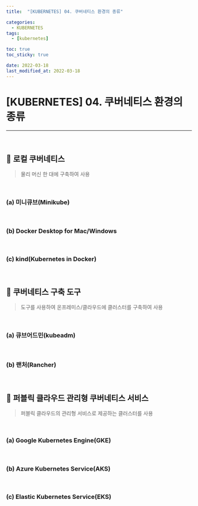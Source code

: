 ```yaml
---
title:  "[KUBERNETES] 04. 쿠버네티스 환경의 종류" 

categories:
  - KUBERNETES
tags:
  - [kubernetes]

toc: true
toc_sticky: true

date: 2022-03-18
last_modified_at: 2022-03-18
---
```

# [KUBERNETES] 04. 쿠버네티스 환경의 종류
---

<style>
table {
    font-size: 12pt;
}
table th:first-of-type {
    width: 5%;
}
table th:nth-of-type(2) {
    width: 15%;
}
table th:nth-of-type(3) {
    width: 50%;
}
table th:nth-of-type(4) {
    width: 30%;
}
</style>

<br>

## 🔔 로컬 쿠버네티스 

> 물리 머신 한 대에 구축하여 사용

<br>

### (a) 미니큐브(Minikube)

<br>

### (b) Docker Desktop for Mac/Windows

<br>

### (c) kind(Kubernetes in Docker)

<br>

## 🔔 쿠버네티스 구축 도구

> 도구를 사용하여 온프레미스/클라우드에 클러스터를 구축하여 사용

<br>

### (a) 큐브어드민(kubeadm)

<br>

### (b) 랜처(Rancher)


<br>

## 🔔 퍼블릭 클라우드 관리형 쿠버네티스 서비스

> 퍼블릭 클라우드의 관리형 서비스로 제공하는 클러스터를 사용

<br>

### (a) Google Kubernetes Engine(GKE)

<br>

### (b) Azure Kubernetes Service(AKS)

<br>

### (c) Elastic Kubernetes Service(EKS)

<br>